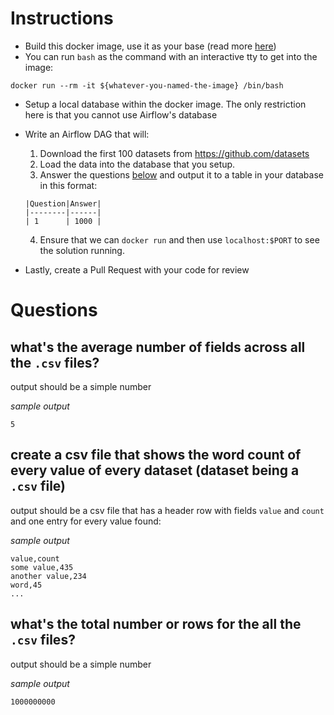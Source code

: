 # Instructions

- Build this docker image, use it as your base (read more [here](https://github.com/puckel/docker-airflow))
- You can run `bash` as the command with an interactive tty to get into the image:

```
docker run --rm -it ${whatever-you-named-the-image} /bin/bash
```

- Setup a local database within the docker image. The only restriction here is that you cannot use Airflow's database

- Write an Airflow DAG that will:

  1. Download the first 100 datasets from https://github.com/datasets
  2. Load the data into the database that you setup.
  3. Answer the questions [below](README.md#Questions) and output it to a table in your database in this format:

  ```
  |Question|Answer|
  |--------|------|
  | 1      | 1000 |
  ```

  4. Ensure that we can `docker run` and then use `localhost:$PORT` to see the solution running.

- Lastly, create a Pull Request with your code for review

# Questions

## what's the average number of fields across all the `.csv` files?

output should be a simple number

_sample output_

```
5
```

## create a csv file that shows the word count of every value of every dataset (dataset being a `.csv` file)

output should be a csv file that has a header row with fields `value` and
`count` and one entry for every value found:

_sample output_

```
value,count
some value,435
another value,234
word,45
...
```

## what's the total number or rows for the all the `.csv` files?

output should be a simple number

_sample output_

```
1000000000
```
